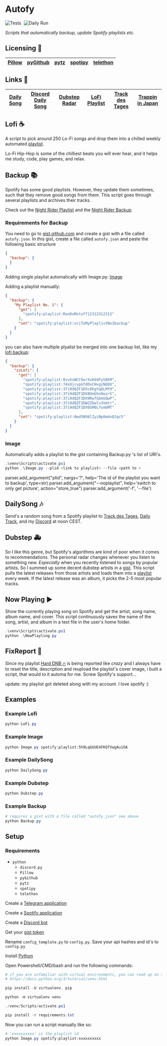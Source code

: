 # Autofy

<img src="https://github.com/raiden-e/autofy/workflows/Tests/badge.svg" alt="Tests"/> <img src="https://github.com/raiden-e/autofy/workflows/Daily%20Run/badge.svg" alt="Daily Run" style="padding-left: 5px" />

_Scripts that automatically backup, update Spotify playlists etc._

## Licensing 🔑

| [Pillow][1] | [pyGithub][2] | [pytz][3] | [spotipy][4] | [telethon][5] |
| ----------- | ------------- | --------- | ------------ | ------------- |

[1]: https://github.com/python-pillow/Pillow/blob/master/LICENSE
[2]: https://github.com/PyGithub/PyGithub/blob/master/COPYING
[3]: https://github.com/stub42/pytz/blob/master/LICENSE.txt
[4]: https://github.com/plamere/spotipy/blob/master/LICENSE.md
[5]: https://github.com/LonamiWebs/Telethon/blob/master/LICENSE

## Links 📎

| [Daily Song][6] | [Discord Daily Song][7] | [Dubstep Radar][8] | [LoFi Playlist][9] | [Track des Tages][10] | [Trappin in Japan][11] |
| --------------- | ----------------------- | ------------------ | ------------------ | --------------------- | ---------------------- |

[6]: http://t.me/Daily_Track
[7]: https://discord.gg/wDaVDtx
[8]: https://open.spotify.com/playlist/7lKB7kFwjFjFz2fEGZm82X
[9]: https://open.spotify.com/playlist/6BjUHlMg8Qkb6VktjzBdac
[10]: http://t.me/TrackDesTages
[11]: https://open.spotify.com/playlist/0DBoAeAcD19yxfm3VkG3K9

## Lofi ☕

A script to pick around 250 Lo-Fi songs and drop them into a chilled weekly automated [playlist][9].

Lo-Fi Hip-Hop is some of the chilliest beats you will ever hear, and it helps me study, code, play games, and relax.

## Backup 📚

Spotify has some good playlists. However, they update them sometimes, such that they remove good songs from them.
This script goes through several playlists and archives their tracks.

Check out the [Night Rider Playlist](https://open.spotify.com/playlist/37i9dQZF1DX6GJXiuZRisr) and the [Night Rider Backup](https://open.spotify.com/playlist/01aaWE3KEYkUEG6cPNc9Dg).

### Requirements for Backup

You need to go to [gist.github.com](https://gist.github.com) and create a gist with a file called `autofy.json`. In this gist, create a file called `autofy.json` and paste the following basic structure

```json
{
  "backup": {
  }
}
```

Adding single playlist automatically with Image.py: [Image](#image)



Adding a playlist manually:

```json
{
  "backup": {
    "My Playlist No. 1": {
      "get": [
        "spotify:playlist:RanDoMstuff12312312312"
      ],
      "set": "spotify:playlist:uriToMyPlaylistNo1backup"
    }
  }
}
```

you can also have multiple plyalist be merged into one backup list, like my [lofi backup](https://open.spotify.com/playlist/0wd5N98lZyiNpOm4nQJqc5):

```json
{
  "backup": {
    "zzLofi": {
      "get": [
        "spotify:playlist:0vvXsWCC9xrXsKd4FyS8kM",
        "spotify:playlist:74sUjcvpGfdOvCHvgzNEDO",
        "spotify:playlist:37i9dQZF1DXc8kgYqQLMfH",
        "spotify:playlist:37i9dQZF1DX8Uebhn9wzrS",
        "spotify:playlist:37i9dQZF1DX9RwfGbeGQwP",
        "spotify:playlist:37i9dQZF1DWZZbwlv3Vmtr",
        "spotify:playlist:37i9dQZF1DX0SM0LYsmbMT"
      ],
      "set": "spotify:playlist:0wd5N98lZyiNpOm4nQJqc5"
    }
  }
}
```

### Image

Automatically adds a playlist to the gist containing Backup.py 's list of URI's.

```powershell
.\venv\Scripts\activate.ps1
python .\Image.py --plid <link to playlist> --file <path to >
```
parser.add_argument("plid", nargs='?', help='The id of the playlist you want to backup', type=str)
parser.add_argument("--noplaylist", help='switch to only get picture', action="store_true")
parser.add_argument('-f', '--file')
## DailySong 🎶

Send's a random song from a Spotify playlist to
[Track des Tages](t.me/TrackDesTages),
[Daily Track](t.me/Daily_Track),
and my
[Discord](https://discord.gg/wDaVDtx)
at noon CEST.

## Dubstep 🚑

So I like this genre, but Spotify's algorithms are kind of poor when it comes to recommendations.
The personal radar changes whenever you listen to something new. _Especially_ when you recently listened to songs by popular artists.
So I summed up some decent dubstep artists in a [gist](https://gist.github.com).
This script pulls the latest releases from those artists and loads them into a [playlist](https://open.spotify.com/playlist/6XnpwiV7hkEUMh4UsMapm2) every week.
If the latest release was an album, it picks the 2-5 most popular tracks.

## Now Playing ▶

Show the currently playing song on Spotify and get the artist, song name, album name, and cover.
This script continuously  saves the name of the song, artist, and album in a text file in the user's home folder.

```powershell
.\venv\Scripts\activate.ps1
python .\NowPlayling.py
```

## FixReport 🔧

Since my playlist [Hard DNB 🔥](https://open.spotify.com/playlist/57VYcWAMIc97Ig41vPpev6) is being reported like _crazy_ and I always have to reset the title, description and reupload the playlist's cover image, i built a script, that would to it automa for me. Screw Spotify's support...

update: my playlist got deleted along with my account. I love spotify :)

## Examples

### Example Lofi

```powershell
python LoFi.py
```

### Example Image

```powershell
python Image.py spotify:playlist:5h9LqGUUE4FKQfVwgAu1OA
```

### Example DailySong

```powershell
python DailySong.py
```

### Example Dubstep

```powershell
python Dubstep.py
```

### Example Backup

```powershell
# requires a gist with a file called "autofy.json" see above
python Backup.py
```

## Setup

### Requirements

- `python`
  - `discord.py`
  - `Pillow`
  - `pyGithub`
  - `pytz`
  - `spotipy`
  - `telethon`

Create a [Telegram application](https://my.telegram.org/)

Create a [Spotify application](https://developer.spotify.com/dashboard/)

Create a [Discord bot](https://discord.com/developers)

Get your [gist token](https://github.com/settings/tokens/new)

Rename `config_template.py` to `config.py`.
Save your api hashes and id's to `config.py`

Install [Python](https://www.python.org/downloads)

Open Powershell/CMD/bash and run the following commands:

```powershell
# if you are unfamiliar with virtual environments, you can read up on them here:
# https://docs.python.org/3/tutorial/venv.html

pip install -U virtualenv, pip

python -m virtualenv venv

./venv/Scripts/activate.ps1

pip install -r requirements.txt
```

Now you can run a script manually like so:

```powershell
# 'xxxxxxxxxx' is the playlist id
python Image.py spotify:playlist:xxxxxxxxxx
```
